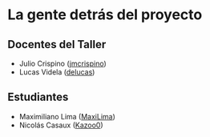 # La gente detrás del proyecto

## Docentes del Taller

* Julio Crispino ([jmcrispino](https://github.com/jmcrispino))
* Lucas Videla ([delucas](https://github.com/delucas))

## Estudiantes

* Maximiliano Lima ([MaxiLima](https://github.com/MaxiLima))
* Nicolás Casaux ([Kazoo0](https://github.com/Kazoo0))
